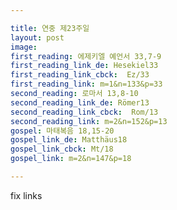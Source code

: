 ```yaml
---

title: 연중 제23주일
layout: post 
image: 
first_reading: 에제키엘 예언서 33,7-9
first_reading_link_de: Hesekiel33
first_reading_link_cbck:  Ez/33
first_reading_link: m=1&n=133&p=33
second_reading: 로마서 13,8-10
second_reading_link_de: Römer13
second_reading_link_cbck:  Rom/13
second_reading_link: m=2&n=152&p=13
gospel: 마태복음 18,15-20
gospel_link_de: Matthäus18
gospel_link_cbck: Mt/18
gospel_link: m=2&n=147&p=18

---
```


fix links
